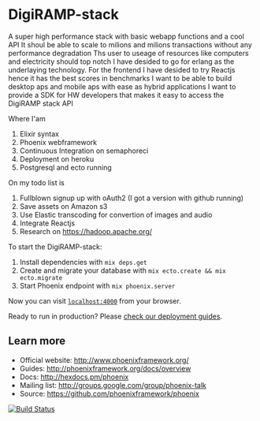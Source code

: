 # DigiRAMP-stack

A super high performance stack with basic webapp functions and a cool API
It shoul be able to scale to milions and milions transactions without any performance degradation
Ths user to useage of resources like computers and electricity should top notch
I have desided to go for erlang as the underlaying technology.
For the frontend I have desided to try Reactjs hence it has the best scores in benchmarks
I want to be able to build desktop aps and mobile aps with ease as hybrid applications
I want to provide a SDK for HW developers that makes it easy to access the DigiRAMP stack API 

Where I'am

  1. Elixir syntax
  2. Phoenix webframework
  3. Continuous Integration on semaphoreci
  4. Deployment on heroku
  5. Postgresql and ecto running
  
On my todo list is

  1. Fullblown signup up with oAuth2 (I got a version with github running)
  2. Save assets on Amazon s3
  3. Use Elastic transcoding for convertion of images and audio
  4. Integrate Reactjs
  5. Research on https://hadoop.apache.org/


To start the DigiRAMP-stack:

  1. Install dependencies with `mix deps.get`
  2. Create and migrate your database with `mix ecto.create && mix ecto.migrate`
  3. Start Phoenix endpoint with `mix phoenix.server`

Now you can visit [`localhost:4000`](http://localhost:4000) from your browser.

Ready to run in production? Please [check our deployment guides](http://www.phoenixframework.org/docs/deployment).

## Learn more

  * Official website: http://www.phoenixframework.org/
  * Guides: http://phoenixframework.org/docs/overview
  * Docs: http://hexdocs.pm/phoenix
  * Mailing list: http://groups.google.com/group/phoenix-talk
  * Source: https://github.com/phoenixframework/phoenix

[![Build Status](https://semaphoreci.com/api/v1/projects/a8e53317-ff17-494e-99d7-cc31cb368aa0/525713/badge.svg)](https://semaphoreci.com/synthmax/digiramp-stack)